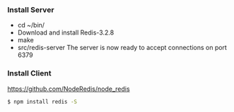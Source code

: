 ### Install Server

- cd ~/bin/
- Download and install Redis-3.2.8
- make
- src/redis-server
The server is now ready to accept connections on port 6379


### Install Client

https://github.com/NodeRedis/node_redis
```bash
$ npm install redis -S
```
